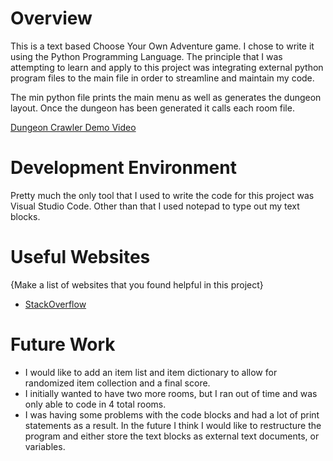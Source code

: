 # Overview

This is a text based Choose Your Own Adventure game. I chose to write it using the Python Programming Language. The principle that I was attempting to learn and apply to this project was integrating external python program files to the main file  in order to streamline and maintain my code.

The min python file prints the main menu as well as generates the dungeon layout. Once the dungeon has been generated it calls each room file.

[Dungeon Crawler Demo Video](https://youtu.be/wLvDhXWMO84)

# Development Environment

Pretty much the only tool that I used to write the code for this project was Visual Studio Code. Other than that I used notepad to type out my text blocks.

# Useful Websites

{Make a list of websites that you found helpful in this project}
* [StackOverflow](https://stackoverflow.com/)

# Future Work
* I would like to add an item list and item dictionary to allow for randomized item collection and a final score.
* I initially wanted to have two more rooms, but I ran out of time and was only able to code in 4 total rooms.
* I was having some problems with the code blocks and had a lot of print statements as a result. In the future I think I would like to restructure the program and either store the text blocks as external text documents, or variables.